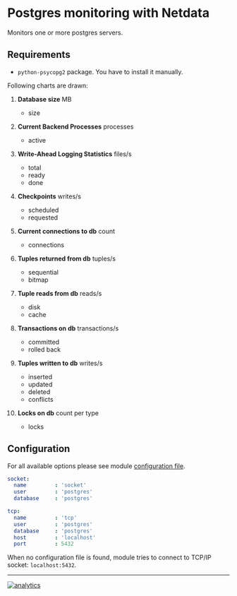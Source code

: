 # Postgres monitoring with Netdata

Monitors one or more postgres servers.

## Requirements

-   `python-psycopg2` package. You have to install it manually.

Following charts are drawn:

1.  **Database size** MB

    -   size

2.  **Current Backend Processes** processes

    -   active

3.  **Write-Ahead Logging Statistics** files/s

    -   total
    -   ready
    -   done

4.  **Checkpoints** writes/s

    -   scheduled
    -   requested

5.  **Current connections to db** count

    -   connections

6.  **Tuples returned from db** tuples/s

    -   sequential
    -   bitmap

7.  **Tuple reads from db** reads/s

    -   disk
    -   cache

8.  **Transactions on db** transactions/s

    -   committed
    -   rolled back

9.  **Tuples written to db** writes/s

    -   inserted
    -   updated
    -   deleted
    -   conflicts

10. **Locks on db** count per type

    -   locks

## Configuration

For all available options please see module [configuration file](postgres.conf).

```yaml
socket:
  name         : 'socket'
  user         : 'postgres'
  database     : 'postgres'

tcp:
  name         : 'tcp'
  user         : 'postgres'
  database     : 'postgres'
  host         : 'localhost'
  port         : 5432
```

When no configuration file is found, module tries to connect to TCP/IP socket: `localhost:5432`.

---

[![analytics](https://www.google-analytics.com/collect?v=1&aip=1&t=pageview&_s=1&ds=github&dr=https%3A%2F%2Fgithub.com%2Fnetdata%2Fnetdata&dl=https%3A%2F%2Fmy-netdata.io%2Fgithub%2Fcollectors%2Fpython.d.plugin%2Fpostgres%2FREADME&_u=MAC~&cid=5792dfd7-8dc4-476b-af31-da2fdb9f93d2&tid=UA-64295674-3)](<>)
